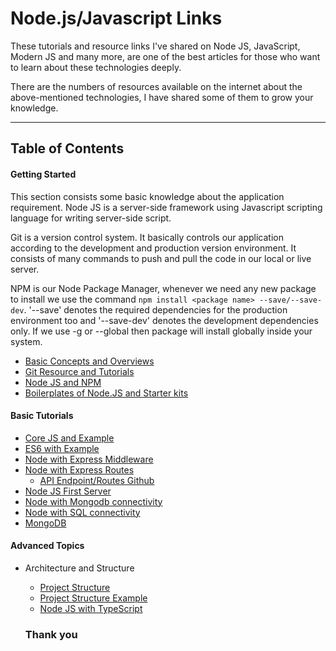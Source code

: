 # Node.js/Javascript Links

These tutorials and resource links I've shared on Node JS, JavaScript, Modern JS and many more, are one of the best articles for those who want to learn about these technologies deeply.

There are the numbers of resources available on the internet about the above-mentioned technologies, I have shared some of them to grow your knowledge.
- - -
## Table of Contents

#### Getting Started
This section consists some basic knowledge about the application requirement. Node JS is a server-side framework using Javascript scripting language for writing server-side script.

Git is a version control system. It basically controls our application according to the development and production version environment.
It consists of many commands to push and pull the code in our local or live server.

NPM is our Node Package Manager, whenever we need any new package to install we use the command `npm install <package name> --save/--save-dev`. '--save' denotes the required dependencies for the production environment too and '--save-dev' denotes the development dependencies only. If we use -g or --global then package will install globally inside your system.

- [Basic Concepts and Overviews](./basic-concepts-and-overviews.md)
- [Git Resource and Tutorials](./git-resource-and-tutorial.md)
- [Node JS and NPM](./nodejs-npm.md)
- [Boilerplates of Node.JS and Starter kits](https://github.com/radhey113/node-with-express-and-swagger)


#### Basic Tutorials
- [Core JS and Example](https://medium.com/@radheyg11/javascript-tricky-bits-2b993d5948ef)
- [ES6 with Example](https://codeburst.io/es6-tutorial-for-beginners-5f3c4e7960be)
- [Node with Express Middleware](https://medium.com/@radheyg11/playing-with-node-js-middleware-express-part-1-3a509f1a4a6f)
- [Node with Express Routes](https://medium.com/@radheyg11/node-js-api-route-89f4497e7131)
  - [API Endpoint/Routes Github](https://github.com/radhey113/express-api-routes)
- [Node JS First Server](https://github.com/radhey113/express-api-routes)
- [Node with Mongodb connectivity](./node-connection-with-mongodb.md)
- [Node with SQL connectivity](./node-connection-with-sql.md)
- [MongoDB](./read-about-mongodb.md)



<!--
#### Intermediate Concepts
- [Immutable Data](./node-routes.md)
- [Node JS Debugging](./node-middleware.md)
- [Node JS Deployment on AWS](./node-connection-with-mongodb.md)
- [Node JS Deployment on Heroku](./node-connection-with-sql.md)
 -->

#### Advanced Topics
- Architecture and Structure
  - [Project Structure](https://medium.com/@radheyg11/node-js-project-structure-5d04634d09e7)
  - [Project Structure Example](https://github.com/radhey113/node-with-express-and-swagger-docker)
  - [Node JS with TypeScript](https://github.com/radhey113/Node-with-typescript)
  <!-- - [Node Performance](./node-connection-with-mongodb.md)
  - [Deployment](./node-project-deployment.md)

- NPM Library Uses
  - [Decision Making for NPM library](./decide-for-npm-module-installation.md)
  - [When required](./when-required.md)
  - [Data Management](./node-data-management.md)

- Environment Setup (ENV Variable / Sys Variable)
  - [Set env For Project](./decide-for-npm-module-installation.md)
  - [Use Env Variable In project](./when-of-env-variable.md)


- Others
  - [Run Nodejs project with docker ](./node-with-docker.md)
  - [Frameworks](./frameworks.md)
- - -

# Best Suggested Articles

May be not all the articles going to be best but most of them will definitely help you.
- - -

# Best Concepts and Learning Approachs for beginner

##### Importants terms and concepts of Javascripts
- [Core Javascript](./core-javascript-important-conepts.md)
Code Javascript.
- [The Evaluation of ES6](./core-javascript-important-concepts.md)
Evaluation of ES6
- [New in ES6](./new-terms.md)
New Updations in ES6

##### Suggested Learning Plans
- [Learning Plane for Javascrip Concepts](./core-javascript-important-conepts.md)
Javascript Concepts.
- [Make a deap dive into Javascript](./deap-dive-into-js.md)
Deap dive in js.
- [Learning Approach for Node JS](./learning-approach-for-node.md)
Learning Approach for Node.js
- [Timeline](./timeline.md)
Timeline for learning
- [Node Roadmap](./node-roadmap.md)
Node js road map
- [Tips and suggestion](./tips-and-suggestion.md)
Tips and suggestion to learn
- - - -->
<!-- # Learning Core Javascript (ES5)

### General Resource
- [Hyperlink](./link.md)
Timeline for learning
- [Hyperlink](./link.md)
Node js road map
- [Hyperlink](./link.md)
Tips and suggestion to learn

### Books
- [Hyperlink](./link.md)
Timeline for learning
- [Hyperlink](./link.md)
Node js road map
- [Hyperlink](./link.md)
Tips and suggestion to learn -->

### Thank you
